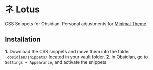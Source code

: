 # ネ Lotus
CSS Snippets for Obsidian. Personal adjustments for [Minimal Theme](https://github.com/kepano/obsidian-minimal).

## Installation

**1.** Download the CSS snippets and move them into the folder `.obsidian/snippets/` located in your vault folder.
**2.** In Obsidian, go to `Settings ➞ Appearance`, and activate the snippets.
